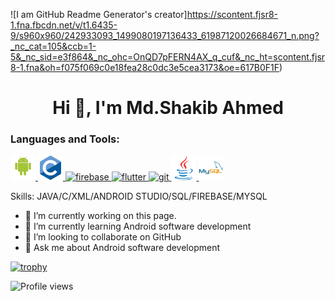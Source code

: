 
![I am GitHub Readme Generator's creator]https://scontent.fjsr8-1.fna.fbcdn.net/v/t1.6435-9/s960x960/242933093_1499080197136433_61987120026684671_n.png?_nc_cat=105&ccb=1-5&_nc_sid=e3f864&_nc_ohc=OnQD7pFERN4AX_q_cuf&_nc_ht=scontent.fjsr8-1.fna&oh=f075f069c0e18fea28c0dc3e5cea3173&oe=617B0F1F)

<h1 align="center">Hi 👋, I'm Md.Shakib Ahmed </h1>

<h3 align="left">Languages and Tools:</h3>
<p align="left"> <a href="https://developer.android.com" target="_blank"> <img src="https://raw.githubusercontent.com/devicons/devicon/master/icons/android/android-original-wordmark.svg" alt="android" width="40" height="40"/> </a> <a href="https://www.cprogramming.com/" target="_blank"> <img src="https://raw.githubusercontent.com/devicons/devicon/master/icons/c/c-original.svg" alt="c" width="40" height="40"/> </a> <a href="https://firebase.google.com/" target="_blank"> <img src="https://www.vectorlogo.zone/logos/firebase/firebase-icon.svg" alt="firebase" width="40" height="40"/> </a> <a href="https://flutter.dev" target="_blank"> <img src="https://www.vectorlogo.zone/logos/flutterio/flutterio-icon.svg" alt="flutter" width="40" height="40"/> </a> <a href="https://git-scm.com/" target="_blank"> <img src="https://www.vectorlogo.zone/logos/git-scm/git-scm-icon.svg" alt="git" width="40" height="40"/> </a> <a href="https://www.java.com" target="_blank"> <img src="https://raw.githubusercontent.com/devicons/devicon/master/icons/java/java-original.svg" alt="java" width="40" height="40"/> </a> <a href="https://www.mysql.com/" target="_blank"> <img src="https://raw.githubusercontent.com/devicons/devicon/master/icons/mysql/mysql-original-wordmark.svg" alt="mysql" width="40" height="40"/> </a> </p>
Skills: JAVA/C/XML/ANDROID STUDIO/SQL/FIREBASE/MYSQL

- 🔭 I’m currently working on this page. 
- 🌱 I’m currently learning Android software development 
- 👯 I’m looking to collaborate on GitHub 
- 💬 Ask me about Android software development 

[![trophy](https://github-profile-trophy.vercel.app/?username=Shakib-Sk)](https://github.com/ryo-ma/github-profile-trophy)
 


![Profile views](https://gpvc.arturio.dev/Shakib-Sk)  
